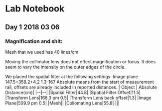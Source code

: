 # Lab Notebook 
## Day 1 2018 03 06
### Magnification and shit:



Mesh that we used has 40 lines/cm

Moving the collimator lens does not effect magnification or focus. It does seem to vary the intensity on the outer edges of the circle. 

We placed the spatial filter at the following settings:
Image plane
147.5+358.2+4.2
1.3-167
Absolute means from the start of measurement rail, offsets are already included in reported distances.
| Object | Absolute Distance(cm)|
|--|--|
|Spatial Filter|44.8|
|Spatial Filter Offset|11.5|
|Transform Lens|168.3 pm 0.5|
|Transform Lens back offset|1.3|
|Image Plane|509.9 pm 0.5|
|Mesh||
|Collomating Lens|55.8|
|||
<!--stackedit_data:
eyJoaXN0b3J5IjpbMTk0MDczNzA5OV19
-->